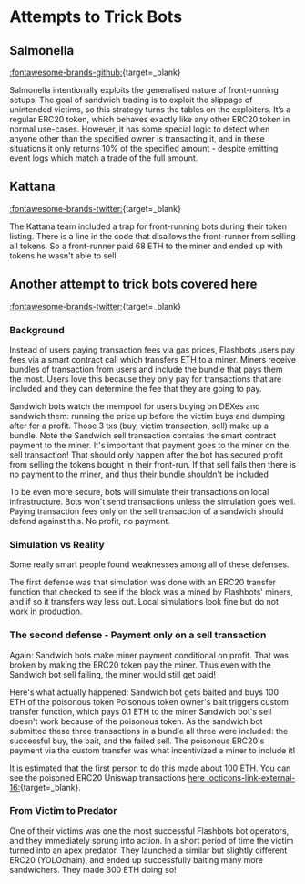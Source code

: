 # Attempts to Trick Bots

## Salmonella 

[:fontawesome-brands-github:](https://github.com/Defi-Cartel/salmonella){target=_blank}

Salmonella intentionally exploits the generalised nature of front-running setups. The goal of sandwich trading is to exploit the slippage of unintended victims, so this strategy turns the tables on the exploiters. It’s a regular ERC20 token, which behaves exactly like any other ERC20 token in normal use-cases. However, it has some special logic to detect when anyone other than the specified owner is transacting it, and in these situations it only returns 10% of the specified amount - despite emitting event logs which match a trade of the full amount.

## Kattana 

[:fontawesome-brands-twitter:](https://twitter.com/SiegeRhino2/status/1381035640989626369?s=20){target=_blank}

The Kattana team included a trap for front-running bots during their token listing. There is a line in the code that disallows the front-runner from selling all tokens. So a front-runner paid 68 ETH to the miner and ended up with tokens he wasn't able to sell.

## Another attempt to trick bots covered here

[:fontawesome-brands-twitter:](https://twitter.com/bertcmiller/status/1381296074086830091?s=20){target=_blank}

### Background

Instead of users paying transaction fees via gas prices, Flashbots users pay fees via a smart contract call which transfers ETH to a miner. Miners receive bundles of transaction from users and include the bundle that pays them the most. Users love this because they only pay for transactions that are included and they can determine the fee that they are going to pay.

Sandwich bots watch the mempool for users buying on DEXes and sandwich them: running the price up before the victim buys and dumping after for a profit. Those 3 txs (buy, victim transaction, sell) make up a bundle. Note the Sandwich sell transaction contains the smart contract payment to the miner. It's important that payment goes to the miner on the sell transaction! That should only happen after the bot has secured profit from selling the tokens bought in their front-run. If that sell fails then there is no payment to the miner, and thus their bundle shouldn't be included

To be even more secure, bots will simulate their transactions on local infrastructure. Bots won't send transactions unless the simulation goes well. Paying transaction fees only on the sell transaction of a sandwich should defend against this. No profit, no payment.

### Simulation vs Reality

Some really smart people found weaknesses among all of these defenses.

The first defense was that simulation was done with an ERC20 transfer function that checked to see if the block was a mined by Flashbots' miners, and if so it transfers way less out. Local simulations look fine but do not work in production.

### The second defense - Payment only on a sell transaction

Again: Sandwich bots make miner payment conditional on profit. That was broken by making the ERC20 token pay the miner. Thus even with the Sandwich bot sell failing, the miner would still get paid!

Here's what actually happened: Sandwich bot gets baited and buys 100 ETH of the poisonous token Poisonous token owner's bait triggers custom transfer function, which pays 0.1 ETH to the miner Sandwich bot's sell doesn't work because of the poisonous token. As the sandwich bot submitted these three transactions in a bundle all three were included: the successful buy, the bait, and the failed sell. The poisonous ERC20's payment via the custom transfer was what incentivized a miner to include it!

It is estimated that the first person to do this made about 100 ETH. You can see the poisoned ERC20 Uniswap transactions [here :octicons-link-external-16:](https://etherscan.io/token/0xe253a1f7d5818022661bfbd2cbe043b642b4eff9?a=0x01f8d5a4862d51d2cf0cf52ac900a4d60adaeee6){target=_blank}.

### From Victim to Predator

One of their victims was one the most successful Flashbots bot operators, and they immediately sprung into action. In a short period of time the victim turned into an apex predator. They launched a similar but slightly different ERC20 (YOLOchain), and ended up successfully baiting many more sandwichers. They made 300 ETH doing so!

